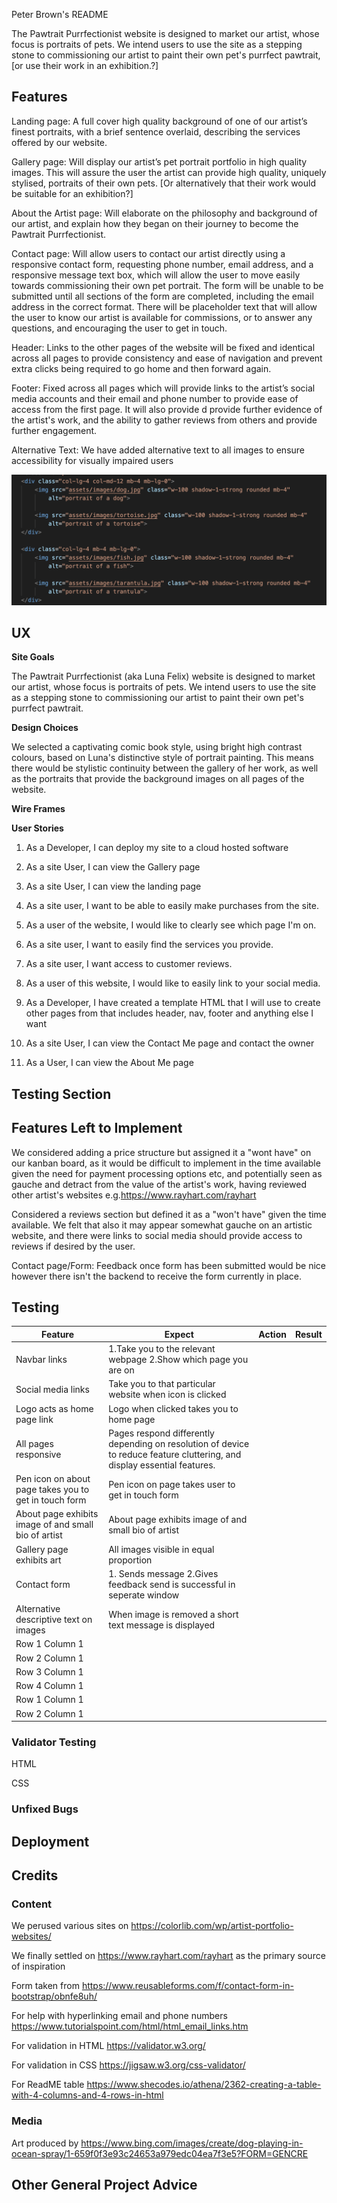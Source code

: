 Peter Brown's README

The Pawtrait Purrfectionist website is designed to market our artist, whose focus is portraits of pets. We intend users to use the site as a stepping stone to commissioning our artist to paint their own pet's purrfect pawtrait, [or use their work in an exhibition.?]

## Features 

Landing page: A full cover high quality background  of one of our artist’s finest portraits, with a brief sentence overlaid, describing the services offered by our website.

Gallery page: Will display our artist’s pet portrait portfolio in high quality images. This will assure the user the artist can provide high quality, uniquely stylised, portraits of their own pets. [Or alternatively that their work would be suitable for an exhibition?] 

About the Artist page: Will elaborate on the philosophy and background of our artist, and explain how they began on their journey to become the Pawtrait Purrfectionist.

Contact page: Will allow users to contact our artist directly using a responsive contact form, requesting phone number, email address, and a responsive message text box, which will allow the user to move easily towards commissioning their own pet portrait. The form will be unable to be submitted until all sections of the form are completed, including the email address in the correct format. There will be placeholder text that will allow the user to know our artist is available for commissions, or to answer any questions, and encouraging the user to get in touch.

Header: Links to the other pages of the website will be fixed and identical across all pages to provide consistency and ease of navigation and prevent extra clicks being required to go home and then forward again.

 Footer: Fixed across all pages which will provide links to the artist’s social media accounts and their email and phone number to provide ease of access from the first page. It will also provide d provide further evidence of the artist's work, and the ability to gather reviews from others and provide further engagement.

Alternative Text: We have added alternative text to all images to ensure accessibility for visually impaired users

<img src="assets/images/readme/accessibility.png" alt="Screenshot of code alt being added to images">

## UX

<strong>Site Goals</strong>

The Pawtrait Purrfectionist (aka Luna Felix) website is designed to market our artist, whose focus is portraits of pets. We intend users to use the site as a stepping stone to commissioning our artist to paint their own pet's purrfect pawtrait.


<strong>Design Choices</strong>

We selected a captivating comic book style, using bright high contrast colours, based on Luna's distinctive style of portrait painting. This means there would be stylistic continuity between the gallery of her work, as well as the portraits that provide the background images on all pages of the website.


<strong>Wire Frames</strong>


<strong>User Stories</strong>

1. As a Developer, I can deploy my site to a cloud hosted software

2. As a site User, I can view the Gallery page

3. As a site User, I can view the landing page

4. As a site user, I want to be able to easily make purchases from the site.

5. As a user of the website, I would like to clearly see which page I'm on.


6. As a site user, I want to easily find the services you provide.

7. As a site user, I want access to customer reviews.

8.  As a user of this website, I would like to easily link to your social media.

9. As a Developer, I have created a template HTML that I will use to create other pages from that includes header, nav, footer and anything else I want 

10. As a site User, I can view the Contact Me page and contact the owner

11. As a User, I can view the About Me page



## Testing Section





## Features Left to Implement

We considered adding a price structure but assigned it a "wont have" on our kanban board, as it would be difficult to implement in the time available given the need for payment processing options etc, and potentially seen as gauche and detract from the value of the artist's work, having reviewed other artist's websites e.g.https://www.rayhart.com/rayhart

Considered a reviews section but defined it as a "won't have" given the time available. We felt that also it may appear somewhat gauche on an artistic website, and there were links to social media should provide access to reviews if desired by the user.

Contact page/Form: Feedback once form has been submitted would be nice however there isn't the backend to receive the form currently in place.

## Testing 

<table>
    <thead>
        <th>Feature</th>
        <th>Expect</th>
        <th>Action</th>
        <th>Result</th>
    </thead>
    <tbody>
        <tr>
            <td>Navbar links</td>
            <td>1.Take you to the relevant webpage 2.Show which page you are on</td>
            <td></td>
            <td></td>
        </tr>
        <tr>
            <td>Social media links</td>
            <td>Take you to that particular website when icon is clicked</td>
            <td></td>
            <td></td>
        </tr>
        <tr>
            <td>Logo acts as home page link</td>
            <td>Logo when clicked takes you to home page</td>
            <td></td>
            <td></td>
        </tr>
        <tr>
            <td>All pages responsive</td>
            <td>Pages respond differently depending on resolution of device to reduce feature cluttering, and display essential features.</td>
            <td></td>
            <td></td>
        </tr>
        <tr>
            <td>Pen icon on about page takes you to get in touch form</td>
            <td>Pen icon on page takes user to get in touch form</td>
            <td></td>
            <td></td>
        </tr>
                <tr>
            <td>About page exhibits image of and small bio of artist</td>
            <td>About page exhibits image of and small bio of artist</td>
            <td></td>
            <td></td>
        </tr>
        <tr>
            <td>Gallery page exhibits art</td>
            <td>All images visible in equal proportion</td>
            <td></td>
            <td></td>
        </tr>
        <tr>
            <td>Contact form</td>
            <td>1. Sends message 2.Gives feedback send is successful in seperate window</td>
            <td></td>
            <td></td>
        </tr>
        <tr>
            <td>Alternative descriptive text on images</td>
            <td>When image is removed a short text message is displayed</td>
            <td></td>
            <td></td>
        </tr>
                <tr>
            <td>Row 1 Column 1</td>
            <td></td>
            <td></td>
            <td></td>
        </tr>
        <tr>
            <td>Row 2 Column 1</td>
            <td></td>
            <td></td>
            <td></td>
        </tr>
        <tr>
            <td>Row 3 Column 1</td>
            <td></td>
            <td></td>
            <td></td>
        </tr>
        <tr>
            <td>Row 4 Column 1</td>
            <td></td>
            <td></td>
            <td></td>
        </tr>
                <tr>
            <td>Row 1 Column 1</td>
            <td></td>
            <td></td>
            <td></td>
        </tr>
        <tr>
            <td>Row 2 Column 1</td>
            <td></td>
            <td></td>
            <td></td>
        </tr>
        

        
   
</table>




### Validator Testing 


HTML
  

CSS
  

### Unfixed Bugs



## Deployment



## Credits 


### Content 

We perused various sites on https://colorlib.com/wp/artist-portfolio-websites/

We finally settled on https://www.rayhart.com/rayhart as the primary source of inspiration

Form taken from https://www.reusableforms.com/f/contact-form-in-bootstrap/obnfe8uh/

For help with hyperlinking email and phone numbers https://www.tutorialspoint.com/html/html_email_links.htm

For validation in HTML https://validator.w3.org/

For validation in CSS https://jigsaw.w3.org/css-validator/

For ReadME table https://www.shecodes.io/athena/2362-creating-a-table-with-4-columns-and-4-rows-in-html

### Media

Art produced by https://www.bing.com/images/create/dog-playing-in-ocean-spray/1-659f0f3e93c24653a979edc04ea7f3e5?FORM=GENCRE

## Other General Project Advice